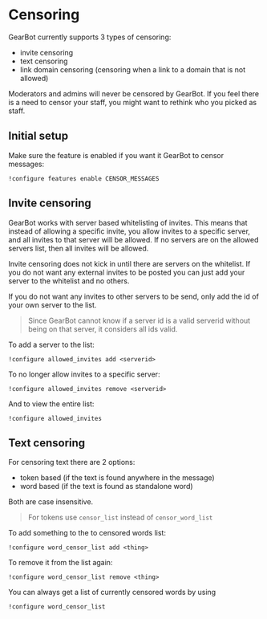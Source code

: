 # Censoring

GearBot currently supports 3 types of censoring:

- invite censoring
- text censoring
- link domain censoring (censoring when a link to a domain that is not allowed)

Moderators and admins will never be censored by GearBot. If you feel there is a need to censor your staff, you might want to rethink who you picked as staff. 

## Initial setup

Make sure the feature is enabled if you want it GearBot to censor messages:

```
!configure features enable CENSOR_MESSAGES
```

## Invite censoring

GearBot works with server based whitelisting of invites. This means that instead of allowing a specific invite, you allow invites to a specific server, and all invites to that server will be allowed.
If no servers are on the allowed servers list, then all invites will be allowed. 

Invite censoring does not kick in until there are servers on the whitelist. If you do not want any external invites to be posted you can just add your server to the whitelist and no others.

If you do not want any invites to other servers to be send, only add the id of your own server to the list.

> Since GearBot cannot know if a server id is a valid serverid without being on that server, it considers all ids valid.

To add a server to the list:

```
!configure allowed_invites add <serverid>
```

To no longer allow invites to a specific server:

```
!configure allowed_invites remove <serverid>
```

And to view the entire list:

```
!configure allowed_invites
```

## Text censoring

For censoring text there are 2 options:
- token based (if the text is found anywhere in the message)
- word based (if the text is found as standalone word)

Both are case insensitive.
> For tokens use ``censor_list`` instead of ``censor_word_list``

To add something to the to censored words list:

```
!configure word_censor_list add <thing>
```

To remove it from the list again:

```
!configure word_censor_list remove <thing>
```

You can always get a list of currently censored words by using
```
!configure word_censor_list
```